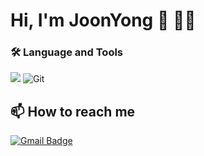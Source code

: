 
# Hi, I'm JoonYong :wave: :man:‍:computer:


### :hammer_and_wrench: Language and Tools
![](https://img.shields.io/badge/Java-007396?style=flat&logo=OpenJDK&logoColor=white")
![Git](https://img.shields.io/badge/-Git-black?style=flat-square&logo=git)



## :mailbox: How to reach me
[![Gmail Badge](https://img.shields.io/badge/Gmail-d14836?style=flat-square&logo=Gmail&logoColor=white&link=mailto:joonyongpark99@gmail.com)](mailto:joonyongpark99@gmail.com)


  


<!--
**JoonYong-Park** is a ✨ _special_ ✨ repository because its `README.md` (this file) appears on your GitHub profile.

Here are some ideas to get you started:

- 🔭 I’m currently working on ...
- 🌱 I’m currently learning ...
- 👯 I’m looking to collaborate on ...
- 🤔 I’m looking for help with ...
- 💬 Ask me about ...
- 📫 How to reach me: ...
- 😄 Pronouns: ...
- ⚡ Fun fact: ...
-->
